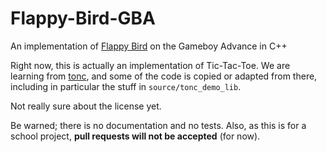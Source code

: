 # Flappy-Bird-GBA
An implementation of [Flappy Bird](https://en.wikipedia.org/wiki/Flappy_Bird) on the Gameboy Advance in C++

Right now, this is actually an implementation of Tic-Tac-Toe. We are learning from
[tonc](http://www.coranac.com/tonc/text/toc.htm), and some of the code is copied or adapted from there, including in particular
the stuff in `source/tonc_demo_lib`.

Not really sure about the license yet.

Be warned; there is no documentation and no tests. Also, as this is for a school project,
**pull requests will not be accepted** (for now).

